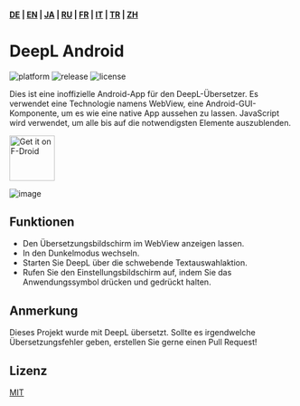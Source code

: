 #### [DE](https://github.com/sakusaku3939/DeepLAndroid/blob/master/README_DE.md) | [EN](https://github.com/sakusaku3939/DeepLAndroid#readme) | [JA](https://github.com/sakusaku3939/DeepLAndroid/blob/master/README_JA.md) | [RU](https://github.com/sakusaku3939/DeepLAndroid/blob/master/README_RU.md) | [FR](https://github.com/sakusaku3939/DeepLAndroid/blob/master/README_FR.md) | [IT](https://github.com/sakusaku3939/DeepLAndroid/blob/master/README_IT.md) | [TR](https://github.com/sakusaku3939/DeepLAndroid/blob/master/README_TR.md) | [ZH](README_ZH.md)
# DeepL Android
![platform](https://img.shields.io/badge/platform-android-green) ![release](https://img.shields.io/github/v/release/sakusaku3939/DeepLAndroid.svg) ![license](https://img.shields.io/github/license/sakusaku3939/DeepLAndroid)  

Dies ist eine inoffizielle Android-App für den DeepL-Übersetzer. 
Es verwendet eine Technologie namens WebView, eine Android-GUI-Komponente, um es wie eine native App aussehen zu lassen. 
JavaScript wird verwendet, um alle bis auf die notwendigsten Elemente auszublenden.

[<img src="https://fdroid.gitlab.io/artwork/badge/get-it-on.png"
    alt="Get it on F-Droid"
    height="80">](https://f-droid.org/packages/com.example.deeplviewer)

![image](https://user-images.githubusercontent.com/53967490/89320092-fe2fdf00-d6bb-11ea-97d6-84fd66f73395.png)

## Funktionen

- Den Übersetzungsbildschirm im WebView anzeigen lassen.
- In den Dunkelmodus wechseln.
- Starten Sie DeepL über die schwebende Textauswahlaktion.
- Rufen Sie den Einstellungsbildschirm auf, indem Sie das Anwendungssymbol drücken und gedrückt halten.

## Anmerkung
Dieses Projekt wurde mit DeepL übersetzt. Sollte es irgendwelche Übersetzungsfehler geben, erstellen Sie gerne einen Pull Request!

## Lizenz
[MIT](https://github.com/sakusaku3939/DeepLAndroid/blob/master/LICENSE)
